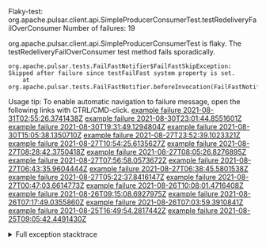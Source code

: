         
Flaky-test: org.apache.pulsar.client.api.SimpleProducerConsumerTest.testRedeliveryFailOverConsumer
Number of failures: 19

org.apache.pulsar.client.api.SimpleProducerConsumerTest is flaky. The testRedeliveryFailOverConsumer test method fails sporadically.

```
org.apache.pulsar.tests.FailFastNotifier$FailFastSkipException: Skipped after failure since testFailFast system property is set.
	at org.apache.pulsar.tests.FailFastNotifier.beforeInvocation(FailFastNotifier.java:88)

```

Usage tip: To enable automatic navigation to failure message, open the following links with CTRL/CMD-click.
[example failure 2021-08-31T02:55:26.3741438Z](https://github.com/apache/pulsar/runs/3468534483?check_suite_focus=true#step:9:615)
[example failure 2021-08-30T23:01:44.8551601Z](https://github.com/apache/pulsar/runs/3467152590?check_suite_focus=true#step:9:623)
[example failure 2021-08-30T19:31:49.1294804Z](https://github.com/apache/pulsar/runs/3465551342?check_suite_focus=true#step:9:627)
[example failure 2021-08-30T15:05:38.1350710Z](https://github.com/apache/pulsar/runs/3463119398?check_suite_focus=true#step:9:615)
[example failure 2021-08-27T23:52:39.1023321Z](https://github.com/apache/pulsar/runs/3447917315?check_suite_focus=true#step:9:615)
[example failure 2021-08-27T10:54:25.6135627Z](https://github.com/apache/pulsar/runs/3442314708?check_suite_focus=true#step:9:623)
[example failure 2021-08-27T08:28:42.3750418Z](https://github.com/apache/pulsar/runs/3441181162?check_suite_focus=true#step:9:615)
[example failure 2021-08-27T08:05:26.8276895Z](https://github.com/apache/pulsar/runs/3440980370?check_suite_focus=true#step:9:615)
[example failure 2021-08-27T07:56:58.0573672Z](https://github.com/apache/pulsar/runs/3440855241?check_suite_focus=true#step:9:615)
[example failure 2021-08-27T06:43:35.9604444Z](https://github.com/apache/pulsar/runs/3440456730?check_suite_focus=true#step:9:615)
[example failure 2021-08-27T06:38:45.5801538Z](https://github.com/apache/pulsar/runs/3440411158?check_suite_focus=true#step:9:616)
[example failure 2021-08-27T05:22:37.8416147Z](https://github.com/apache/pulsar/runs/3440010388?check_suite_focus=true#step:9:623)
[example failure 2021-08-27T00:47:03.6614773Z](https://github.com/apache/pulsar/runs/3438608599?check_suite_focus=true#step:9:615)
[example failure 2021-08-26T10:08:01.4716408Z](https://github.com/apache/pulsar/runs/3431383943?check_suite_focus=true#step:9:615)
[example failure 2021-08-26T09:15:08.6927975Z](https://github.com/apache/pulsar/runs/3430942268?check_suite_focus=true#step:9:620)
[example failure 2021-08-26T07:17:49.0355860Z](https://github.com/apache/pulsar/runs/3429972501?check_suite_focus=true#step:9:612)
[example failure 2021-08-26T07:03:59.3910841Z](https://github.com/apache/pulsar/runs/3429892136?check_suite_focus=true#step:9:620)
[example failure 2021-08-25T16:49:54.2817442Z](https://github.com/apache/pulsar/runs/3424390559?check_suite_focus=true#step:9:624)
[example failure 2021-08-25T09:05:42.4491430Z](https://github.com/apache/pulsar/runs/3420085427?check_suite_focus=true#step:10:576)


<details>
<summary>Full exception stacktrace</summary>
<code><pre>
org.apache.pulsar.tests.FailFastNotifier$FailFastSkipException: Skipped after failure since testFailFast system property is set.
	at org.apache.pulsar.tests.FailFastNotifier.beforeInvocation(FailFastNotifier.java:88)

</pre></code>
</details>

